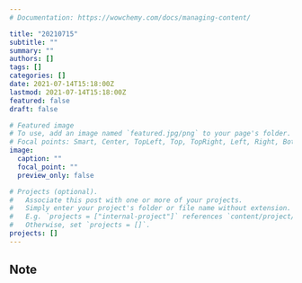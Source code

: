 ```yaml
---
# Documentation: https://wowchemy.com/docs/managing-content/

title: "20210715"
subtitle: ""
summary: ""
authors: []
tags: []
categories: []
date: 2021-07-14T15:18:00Z
lastmod: 2021-07-14T15:18:00Z
featured: false
draft: false

# Featured image
# To use, add an image named `featured.jpg/png` to your page's folder.
# Focal points: Smart, Center, TopLeft, Top, TopRight, Left, Right, BottomLeft, Bottom, BottomRight.
image:
  caption: ""
  focal_point: ""
  preview_only: false

# Projects (optional).
#   Associate this post with one or more of your projects.
#   Simply enter your project's folder or file name without extension.
#   E.g. `projects = ["internal-project"]` references `content/project/deep-learning/index.md`.
#   Otherwise, set `projects = []`.
projects: []
---
```


## Note

